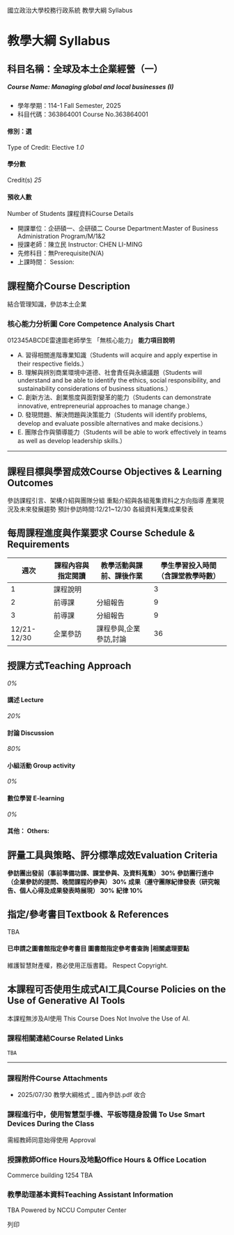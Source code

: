 國立政治大學校務行政系統 教學大綱 Syllabus
# 教學大綱 Syllabus
##  科目名稱：全球及本土企業經營（一）
#####  Course Name: Managing global and local businesses (I)
  * 學年學期：114-1 Fall Semester, 2025 
  * 科目代碼：363864001 Course No.363864001


#### 修別：選
Type of Credit: Elective 
_1.0_
#### 學分數
Credit(s)
_25_
#### 預收人數
Number of Students
課程資料Course Details
  * 開課單位：企研碩一、企研碩二 Course Department:Master of Business Administration Program/M/1&2 
  * 授課老師：陳立民 Instructor: CHEN LI-MING 
  * 先修科目：無Prerequisite(N/A)
  * 上課時間： Session: 


##  課程簡介Course Description
結合管理知識，參訪本土企業
###  核心能力分析圖 Core Competence Analysis Chart
012345ABCDE雷達圖老師學生
「無核心能力」 
**能力項目說明**
  * A. 習得相關進階專業知識（Students will acquire and apply expertise in their respective fields.）
  * B. 理解與辨別商業環境中道德、社會責任與永續議題（Students will understand and be able to identify the ethics, social responsibility, and sustainability considerations of business situations.）
  * C. 創新方法、創業態度與面對變革的能力（Students can demonstrate innovative, entrepreneurial approaches to manage change.）
  * D. 發現問題、解決問題與決策能力（Students will identify problems, develop and evaluate possible alternatives and make decisions.）
  * E. 團隊合作與領導能力（Students will be able to work effectively in teams as well as develop leadership skills.）


* * *
##  課程目標與學習成效Course Objectives & Learning Outcomes 
參訪課程引言、架構介紹與團隊分組
重點介紹與各組蒐集資料之方向指導
產業現況及未來發展趨勢
預計參訪時間:12/21~12/30
各組資料蒐集成果發表
##  每周課程進度與作業要求 Course Schedule & Requirements
**週次** |  **課程內容與指定閱讀** |  **教學活動與課前、課後作業** |  **學生學習投入時間** **（含課堂教學時數）**  
---|---|---|---  
1 |  課程說明 |  |  3  
2 |  前導課 |  分組報告 |  9  
3 |  前導課 |  分組報告 |  9  
12/21-12/30 |  企業參訪 |  課程參與,企業參訪,討論 |  36  
##  授課方式Teaching Approach
_0%_
####  講述 Lecture
_20%_
####  討論 Discussion
_80%_
####  小組活動 Group activity
_0%_
####  數位學習 E-learning
_0%_
####  其他： Others:
##  評量工具與策略、評分標準成效Evaluation Criteria
**參訪團出發前（事前準備功課、課堂參與、及資料蒐集） 30%**
**參訪團行進中 （企業參訪的提問、晚間課程的參與） 30%**
**成果（遵守團隊紀律發表（研究報告、個人心得及成果發表時展現） 30%**
**紀律 10%**
##  指定/參考書目Textbook & References
TBA
####  已申請之圖書館指定參考書目  圖書館指定參考書查詢 |相關處理要點
維護智慧財產權，務必使用正版書籍。 Respect Copyright.
##  本課程可否使用生成式AI工具Course Policies on the Use of Generative AI Tools
本課程無涉及AI使用 This Course Does Not Involve the Use of AI.
###  課程相關連結Course Related Links
```
TBA
```

* * *
###  課程附件Course Attachments
  * 2025/07/30 教學大綱格式 _ 國內參訪.pdf  收合 


###  課程進行中，使用智慧型手機、平板等隨身設備 To Use Smart Devices During the Class
需經教師同意始得使用  Approval
###  授課教師Office Hours及地點Office Hours & Office Location
Commerce building 1254
TBA
###  教學助理基本資料Teaching Assistant Information
TBA
Powered by NCCU Computer Center
  
列印
